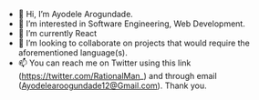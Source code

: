 - 👋 Hi, I’m Ayodele Arogundade.
- 👀 I’m interested in Software Engineering, Web Development.
- 🌱 I’m currently React
- 💞️ I’m looking to collaborate on projects that would require the aforementioned language(s).
- 📫 You can reach me on Twitter using this link (https://twitter.com/RationalMan_) and through email (Ayodelearoogundade12@Gmail.com). Thank you.

<!---
Ayodelearog/Ayodelearog is a ✨ special ✨ repository because its `README.md` (this file) appears on your GitHub profile.
You can click the Preview link to take a look at your changes.
--->
